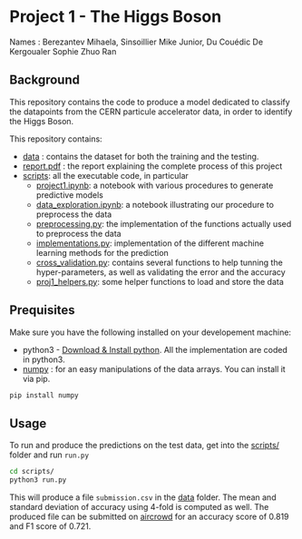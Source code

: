 # Project 1 -  The Higgs Boson

Names : Berezantev Mihaela, Sinsoillier Mike Junior, Du Couédic De Kergoualer Sophie Zhuo Ran

## Background
This repository contains the code to produce a model dedicated to classify the datapoints from the CERN particule accelerator data, in order to identify the Higgs Boson.

This repository contains:
* [data](data/) : contains the dataset for both the training and the testing.
* [report.pdf](report.pdf) : the report explaining the complete process of this project
* [scripts](scripts/): all the executable code, in particular
  * [project1.ipynb](scripts/project1.ipynb): a notebook with various procedures to generate predictive models
  * [data_exploration.ipynb](scripts/data_exploration.ipynb): a notebook illustrating our procedure to preprocess the data
  * [preprocessing.py](scripts/preprocessing.py): the implementation of the functions actually used to preprocess the data
  * [implementations.py](scripts/implementations.py): implementation of the different machine learning methods for the prediction
  * [cross_validation.py](scripts/cross_validation.py): contains several functions to help tunning the hyper-parameters, as well as validating the error and the accuracy
  * [proj1_helpers.py](scripts/proj1_helpers.py): some helper functions to load and store the data

## Prequisites
Make sure you have the following installed on your developement machine:
* python3 - [Download & Install python](https://www.python.org/downloads/). All the implementation are coded in python3.
* [numpy](https://numpy.org/) : for an easy manipulations of the data arrays. You can install it via pip.
```bash
pip install numpy
```

## Usage
To run and produce the predictions on the test data, get into the [scripts/](scripts/) folder and run `run.py`
```bash
cd scripts/
python3 run.py
```
This will produce a file `submission.csv` in the [data](data/) folder. The mean and standard deviation of accuracy using 4-fold is computed as well. The produced file can be submitted on [aircrowd](https://www.aicrowd.com/challenges/epfl-machine-learning-higgs) for an accuracy score of 0.819 and F1 score of 0.721.
